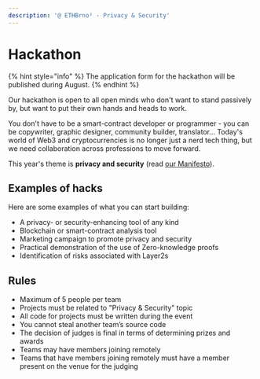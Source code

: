 ```yaml
---
description: '@ ETHBrno² - Privacy & Security'
---
```


# Hackathon

{% hint style="info" %}
The application form for the hackathon will be published during August.
{% endhint %}

Our hackathon is open to all open minds who don't want to stand passively by, but want to put their own hands and heads to work.

You don't have to be a smart-contract developer or programmer - you can be copywriter, graphic designer, community builder, translator... Today's world of Web3 and cryptocurrencies is no longer just a nerd tech thing, but we need collaboration across professions to move forward.

This year's theme is **privacy and security** (read [our Manifesto](./#manifesto)).

## Examples of hacks

Here are some examples of what you can start building:

* A privacy- or security-enhancing tool of any kind
* Blockchain or smart-contract analysis tool
* Marketing campaign to promote privacy and security
* Practical demonstration of the use of Zero-knowledge proofs
* Identification of risks associated with Layer2s

## Rules

* Maximum of 5 people per team
* Projects must be related to "Privacy & Security" topic
* All code for projects must be written during the event
* You cannot steal another team’s source code
* The decision of judges is final in terms of determining prizes and awards
* Teams may have members joining remotely
* Teams that have members joining remotely must have a member present on the venue for the judging

